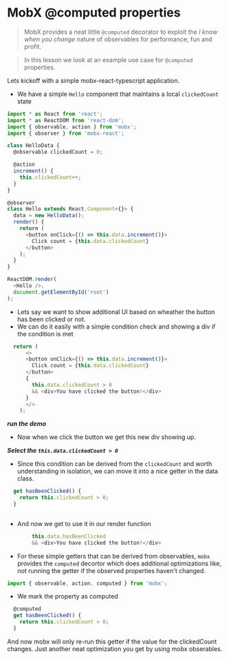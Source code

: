 # MobX @computed properties
> MobX provides a neat little `@computed` decorator to exploit the *I know when you change* nature of observables for performance, fun and profit. 

> In this lesson we look at an example use case for `@computed` properties.

Lets kickoff with a simple mobx-react-typescript application.
* We have a simple `Hello` component that maintains a local `clickedCount` state

```js
import * as React from 'react';
import * as ReactDOM from 'react-dom';
import { observable, action } from 'mobx';
import { observer } from 'mobx-react';

class HelloData {
  @observable clickedCount = 0;

  @action
  increment() {
    this.clickedCount++;
  }
}

@observer
class Hello extends React.Component<{}> {
  data = new HelloData();
  render() {
    return (
      <button onClick={() => this.data.increment()}>
        Click count = {this.data.clickedCount}
      </button>
    );
  }
}

ReactDOM.render(
  <Hello />,
  document.getElementById('root')
);

```

* Lets say we want to show additional UI based on wheather the button has been clicked or not. 
* We can do it easily with a simple condition check and showing a div if the condition is met

```js
  return (
      <>
      <button onClick={() => this.data.increment()}>
        Click count = {this.data.clickedCount}
      </button>
      {
        this.data.clickedCount > 0
        && <div>You have clicked the button!</div>
      }
      </>
    );
```
***run the demo***
* Now when we click the button we get this new div showing up.

***Select the `this.data.clickedCount > 0`***
* Since this condition can be derived from the `clickedCount` and worth understanding in isolation, we can move it into a nice getter in the data class.

```js
  get hasBeenClicked() {
    return this.clickedCount > 0;
  }
  
```
* And now we get to use it in our render function
```js
        this.data.hasBeenClicked
        && <div>You have clicked the button!</div>
```


* For these simple getters that can be derived from observables, `mobx` provides the `computed` decortor which does additional optimizations like, not running the getter if the observed properties haven't changed.

```js
import { observable, action, computed } from 'mobx';
```
* We mark the property as computed 
```js
  @computed
  get hasBeenClicked() {
    return this.clickedCount > 0;
  }
```
And now mobx will only re-run this getter if the value for the clickedCount changes. Just another neat optimization you get by using mobx obserables.